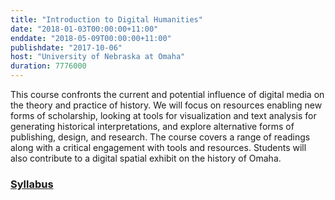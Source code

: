 ```yaml
---
title: "Introduction to Digital Humanities"
date: "2018-01-03T00:00:00+11:00"
enddate: "2018-05-09T00:00:00+11:00"
publishdate: "2017-10-06"
host: "University of Nebraska at Omaha"
duration: 7776000
---
```


This course confronts the current and potential influence of digital media on the theory and practice of history. We will focus on resources enabling new forms of scholarship, looking at tools for visualization and text analysis for generating historical interpretations, and explore alternative forms of publishing, design, and research. The course covers a range of readings along with a critical engagement with tools and resources. Students will also contribute to a digital spatial exhibit on the history of Omaha.

### [Syllabus](https://jasonheppler.org/courses/dh.2018s/)
